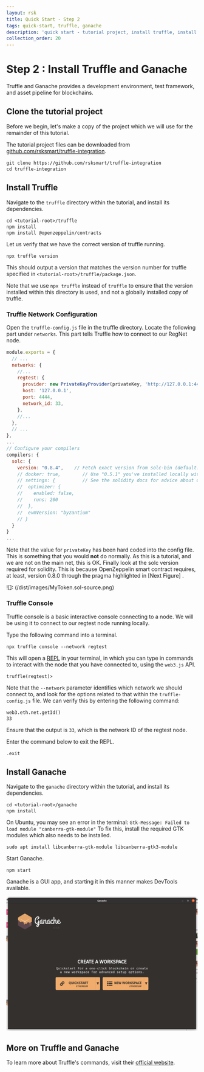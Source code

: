 ```yaml
---
layout: rsk
title: Quick Start - Step 2
tags: quick-start, truffle, ganache
description: 'quick start - tutorial project, install truffle, install ganache'
collection_order: 20
---
```


# Step 2 : Install Truffle and Ganache

Truffle and Ganache provides a development environment, test framework, and asset pipeline for blockchains.

## Clone the tutorial project

Before we begin, let's make a copy of the project
which we will use for the remainder of this tutorial.

The tutorial project files can be downloaded from
[github.com/rsksmart/truffle-integration](https://github.com/rsksmart/truffle-integration).

```shell
git clone https://github.com/rsksmart/truffle-integration
cd truffle-integration

```

## Install Truffle

Navigate to the `truffle` directory within the tutorial, and install its dependencies.

```shell
cd <tutorial-root>/truffle
npm install
npm install @openzeppelin/contracts
```

Let us verify that we have the correct version of truffle running.

```shell
npx truffle version
```

This should output a version that matches the version number for truffle specified
in `<tutorial-root>/truffle/package.json`.

Note that we use `npx truffle` instead of `truffle` to ensure that the version installed within this directory is used,
and not a globally installed copy of truffle.

### Truffle Network Configuration

Open the `truffle-config.js` file in the truffle directory. Locate the following part under `networks`.
This part tells Truffle how to connect to our RegNet node.

```javascript
module.exports = {
  // ...
  networks: {
    //...
    regtest: {
      provider: new PrivateKeyProvider(privateKey, 'http://127.0.0.1:4444'),
      host: '127.0.0.1',
      port: 4444,
      network_id: 33,
    },
    //...
  },
  // ...
},
...
// Configure your compilers
compilers: {
  solc: {
    version: "0.8.4",    // Fetch exact version from solc-bin (default: truffle's version)
    // docker: true,        // Use "0.5.1" you've installed locally with docker (default: false)
    // settings: {          // See the solidity docs for advice about optimization and evmVersion
    //  optimizer: {
    //    enabled: false,
    //    runs: 200
    //  },
    //  evmVersion: "byzantium"
    // }
  }
}
...
```

Note that the value for `privateKey` has been hard coded into the config file.
This is something that you would **not** do normally.
As this is a tutorial, and we are not on the main net, this is OK.
Finally look at the solc version required for solidity. This is because OpenZeppelin smart contract requires, at least, version 0.8.0 through the pragma highlighted in [Next Figure] .

![]: (/dist/images/MyToken.sol-source.png)

### Truffle Console

Truffle console is a basic interactive console connecting to a node.
We will be using it to connect to our regtest node running locally.

Type the following command into a terminal.

```shell
npx truffle console --network regtest
```

This will open a [REPL](https://en.wikipedia.org/wiki/Read%E2%80%93eval%E2%80%93print_loop)
in your terminal, in which you can type in commands to interact with
the node that you have connected to, using the `web3.js` API.

```text
truffle(regtest)>
```

Note that the `--network` parameter identifies which network we should connect to,
and look for the options related to that within the `truffle-config.js` file.
We can verify this by entering the following command:

```nodejs-repl
web3.eth.net.getId()
33
```

Ensure that the output is `33`, which is the network ID of the regtest node.

Enter the command below to exit the REPL.

```nodejs-repl
.exit
```

## Install Ganache

Navigate to the `ganache` directory within the tutorial, and install its dependencies.

```shell
cd <tutorial-root>/ganache
npm install
```

On Ubuntu, you may see an error in the terminal: `Gtk-Message: Failed to load module "canberra-gtk-module"`
To fix this, install the required GTK modules which also needs to be installed.

```shell
sudo apt install libcanberra-gtk-module libcanberra-gtk3-module
```

Start Ganache.

```shell
npm start
```

Ganache is a GUI app, and starting it in this manner makes DevTools available.

![Ganache with DevTools](/dist/images/ganache-with-devtools.png)

## More on Truffle and Ganache

To learn more about Truffle's commands, visit their [official website](https://www.trufflesuite.com/docs/truffle/overview).
